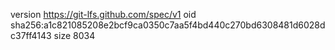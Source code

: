 version https://git-lfs.github.com/spec/v1
oid sha256:a1c821085208e2bcf9ca0350c7aa5f4bd440c270bd6308481d6028dc37ff4143
size 8034

